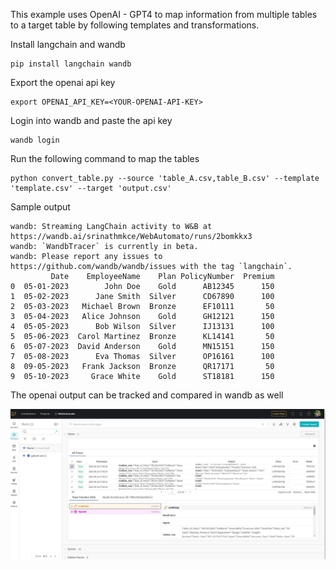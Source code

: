 This example uses OpenAI - GPT4 to map information from multiple tables to a target table by following templates and transformations.

Install langchain and wandb

```
pip install langchain wandb
```
Export the openai api key
```
export OPENAI_API_KEY=<YOUR-OPENAI-API-KEY>
```
Login into wandb and paste the api key
```
wandb login
```

Run the following command to map the tables
```
python convert_table.py --source 'table_A.csv,table_B.csv' --template 'template.csv' --target 'output.csv'
```
Sample output

```
wandb: Streaming LangChain activity to W&B at https://wandb.ai/srinathmkce/WebAutomato/runs/2bomkkx3
wandb: `WandbTracer` is currently in beta.
wandb: Please report any issues to https://github.com/wandb/wandb/issues with the tag `langchain`.
         Date    EmployeeName    Plan PolicyNumber  Premium
0  05-01-2023        John Doe    Gold      AB12345      150
1  05-02-2023      Jane Smith  Silver      CD67890      100
2  05-03-2023   Michael Brown  Bronze      EF10111       50
3  05-04-2023   Alice Johnson    Gold      GH12121      150
4  05-05-2023      Bob Wilson  Silver      IJ13131      100
5  05-06-2023  Carol Martinez  Bronze      KL14141       50
6  05-07-2023  David Anderson    Gold      MN15151      150
7  05-08-2023      Eva Thomas  Silver      OP16161      100
8  09-05-2023   Frank Jackson  Bronze      QR17171       50
9  05-10-2023     Grace White    Gold      ST18181      150

```

The openai output can be tracked and compared in wandb as well

![wandb_screenshot.jpg](wandb_screenshot.jpg)

